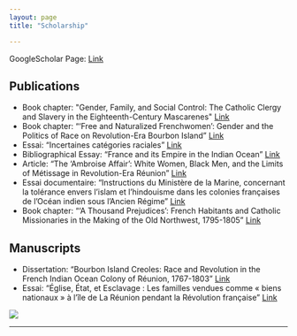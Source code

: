 ```yaml
---
layout: page
title: "Scholarship"

---
```



GoogleScholar Page: [Link](https://scholar.google.com/citations?user=8jtmeYUAAAAJ&amp;hl=en)

## Publications

- Book chapter: "Gender, Family, and Social Control: The Catholic Clergy and Slavery in the Eighteenth-Century Mascarenes" [Link](https://drive.google.com/file/d/1wrS2phtMkgjha5g6sPnsUbgIQzGT8S3Z/view?usp=sharing)
- Book chapter: “‘Free and Naturalized Frenchwomen’: Gender and the Politics of Race on Revolution-Era Bourbon Island” [Link](https://drive.google.com/file/d/1cMVdzSqllaTQOwYEjVO4FyYmCj5_VFts/view?usp=sharing)
- Essai: “Incertaines catégories raciales” [Link](https://drive.google.com/file/d/1X4gHCJ25a7Ik6ZrJXyfjogHcZ3ewZH4j/view?usp=sharing)
- Bibliographical Essay: “France and its Empire in the Indian Ocean” [Link](https://drive.google.com/file/d/1E-aXR8FHurDIJGhWrcERDPEunQA0EhkR/view?usp=sharing)
- Article: “The ‘Ambroise Affair’: White Women, Black Men, and the Limits of Métissage 			in Revolution-Era Réunion” [Link](https://drive.google.com/file/d/13HDaWQDQkAgnthVORFdYn4tqqhlsAguF/view?usp=sharing)
- Essai documentaire: “Instructions du Ministère de la Marine, concernant la tolérance envers l’islam et l’hindouisme dans les colonies françaises de l’Océan indien sous l’Ancien Régime” [Link](https://www.cairn.info/revue-outre-mers-2015-2-page-285.htm)
- Book chapter: “‘A Thousand Prejudices’: French Habitants and Catholic Missionaries in the Making of the Old Northwest, 1795-1805” [Link](https://drive.google.com/file/d/11tlLSyZsk0CGviQG3r8ItdsuyUudYvXS/view?usp=sharing)

## Manuscripts

- Dissertation: “Bourbon Island Creoles: Race and Revolution in the French Indian Ocean Colony of Réunion, 1767-1803” [Link](https://drive.google.com/file/d/1ywHXi5mUUO-OqxAZwqNq_DLvdJ8_UHwt/view?usp=drive_link)
- Essai: “Église, État, et Esclavage : Les familles vendues comme « biens nationaux » à l’île de La Réunion pendant la Révolution française” [Link](https://docs.google.com/document/d/1CzxLLipZtUhSqbbFU-m2okYH0g2eXzWX/edit?usp=sharing&ouid=112037445374503169151&rtpof=true&sd=true)
  
<img src="{{ site.baseurl }}/montstmichel.gif">    

---
